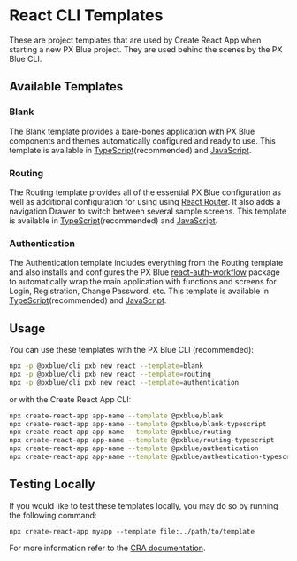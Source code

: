 # React CLI Templates

These are project templates that are used by Create React App when starting a new PX Blue project. They are used behind the scenes by the PX Blue CLI.

## Available Templates

### Blank
The Blank template provides a bare-bones application with PX Blue components and themes automatically configured and ready to use. This template is available in [TypeScript](https://www.npmjs.com/package/@pxblue/cra-template-blank-typescript)(recommended) and [JavaScript](https://www.npmjs.com/package/@pxblue/cra-template-blank).

### Routing
The Routing template provides all of the essential PX Blue configuration as well as additional configuration for using using [React Router](https://reactrouter.com/). It also adds a navigation Drawer to switch between several sample screens. This template is available in [TypeScript](https://www.npmjs.com/package/@pxblue/cra-template-routing-typescript)(recommended) and [JavaScript](https://www.npmjs.com/package/@pxblue/cra-template-routing).

### Authentication
The Authentication template includes everything from the Routing template and also installs and configures the PX Blue [react-auth-workflow](https://www.npmjs.com/package/@pxblue/react-auth-workflow) package to automatically wrap the main application with functions and screens for Login, Registration, Change Password, etc. This template is available in [TypeScript](https://www.npmjs.com/package/@pxblue/cra-template-authentication-typescript)(recommended) and [JavaScript](https://www.npmjs.com/package/@pxblue/cra-template-authentication).


## Usage
You can use these templates with the PX Blue CLI (recommended):

```sh
npx -p @pxblue/cli pxb new react --template=blank
npx -p @pxblue/cli pxb new react --template=routing
npx -p @pxblue/cli pxb new react --template=authentication
```

or with the Create React App CLI:

```sh
npx create-react-app app-name --template @pxblue/blank
npx create-react-app app-name --template @pxblue/blank-typescript
npx create-react-app app-name --template @pxblue/routing
npx create-react-app app-name --template @pxblue/routing-typescript
npx create-react-app app-name --template @pxblue/authentication
npx create-react-app app-name --template @pxblue/authentication-typescript
```

## Testing Locally
If you would like to test these templates locally, you may do so by running the following command:
```
npx create-react-app myapp --template file:../path/to/template
```
For more information refer to the [CRA documentation](https://create-react-app.dev/docs/custom-templates/).